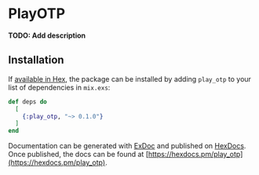 # PlayOTP

**TODO: Add description**

## Installation

If [available in Hex](https://hex.pm/docs/publish), the package can be installed
by adding `play_otp` to your list of dependencies in `mix.exs`:

```elixir
def deps do
  [
    {:play_otp, "~> 0.1.0"}
  ]
end
```

Documentation can be generated with [ExDoc](https://github.com/elixir-lang/ex_doc)
and published on [HexDocs](https://hexdocs.pm). Once published, the docs can
be found at [https://hexdocs.pm/play_otp](https://hexdocs.pm/play_otp).

